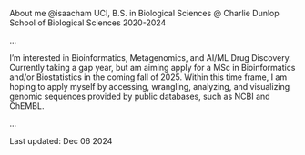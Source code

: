 About me
@isaacham 
UCI, B.S. in Biological Sciences @ Charlie Dunlop School of Biological Sciences
2020-2024

...

I’m interested in Bioinformatics, Metagenomics, and AI/ML Drug Discovery.
Currently taking a gap year, but am aiming apply for a MSc in Bioinformatics and/or Biostatistics in the coming fall of 2025. 
Within this time frame, I am hoping to apply myself by accessing, wrangling, analyzing, and visualizing genomic sequences provided by public databases, such as NCBI and ChEMBL. 

...

Last updated: Dec 06 2024



<!---
isaacham/isaacham is a ✨ special ✨ repository because its `README.md` (this file) appears on your GitHub profile.
You can click the Preview link to take a look at your changes.
--->
